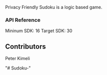 
Privacy Friendly Sudoku is a logic based game. 

### API Reference

Mininum SDK: 16
Target SDK: 30


## Contributors

Peter Kimeli

"# Sudoku-" 
